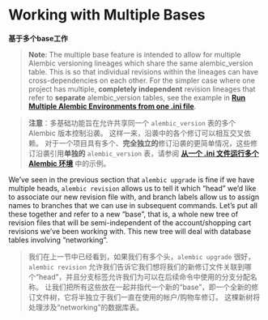 # Working with Multiple Bases

**基于多个base工作**

[Run Multiple Alembic Environments from one .ini file]: ../zh/07_11_run_multiple_alembic_environments_from_one_ini_file.md
[从一个 .ini 文件运行多个 Alembic 环境]: ../zh/07_11_run_multiple_alembic_environments_from_one_ini_file.md

> **Note**: The multiple base feature is intended to allow for multiple Alembic versioning lineages which share the same alembic_version table. This is so that individual revisions within the lineages can have cross-dependencies on each other. For the simpler case where one project has multiple, **completely independent** revision lineages that refer to **separate** alembic_version tables, see the example in **[Run Multiple Alembic Environments from one .ini file]**.

> **注意**：多基础功能旨在允许共享同一个 `alembic_version` 表的多个 Alembic 版本控制沿袭。 这样一来，沿袭中的各个修订可以相互交叉依赖。 对于一个项目具有多个、**完全独立的**修订沿袭的更简单情况，这些修订沿袭引用**单独的** `alembic_version` 表，请参阅 **[从一个 .ini 文件运行多个 Alembic 环境]** 中的示例。

We’ve seen in the previous section that `alembic upgrade` is fine if we have multiple heads, `alembic revision` allows us to tell it which “head” we’d like to associate our new revision file with, and branch labels allow us to assign names to branches that we can use in subsequent commands. Let’s put all these together and refer to a new “base”, that is, a whole new tree of revision files that will be semi-independent of the account/shopping cart revisions we’ve been working with. This new tree will deal with database tables involving “networking”.

> 我们在上一节中已经看到，如果我们有多个头，`alembic upgrade` 很好，`alembic revision` 允许我们告诉它我们想将我们的新修订文件关联到哪个“head”，并且分支标签允许我们为可以在后续命令中使用的分支分配名称。 让我们把所有这些放在一起并指代一个新的“base”，即一个全新的修订文件树，它将半独立于我们一直在使用的帐户/购物车修订。 这棵新树将处理涉及“networking”的数据库表。
